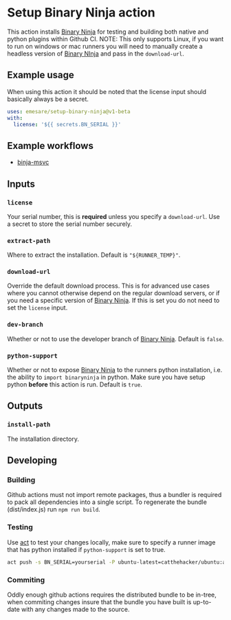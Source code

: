 # Setup Binary Ninja action

This action installs [Binary Ninja] for testing and building both native and python plugins within Github CI. NOTE: This only supports Linux, if you want to run on windows or mac runners you will need to manually create a headless version of [Binary NInja] and pass in the `download-url`.

## Example usage

When using this action it should be noted that the license input should basically always be a secret.

```yaml
uses: emesare/setup-binary-ninja@v1-beta
with:
  license: '${{ secrets.BN_SERIAL }}'
```

## Example workflows

- [binja-msvc](https://github.com/emesare/binja-msvc/actions/runs/5149259751/jobs/9272034289)

## Inputs

### `license`

Your serial number, this is **required** unless you specify a `download-url`. Use a secret to store the serial number securely.

### `extract-path`

Where to extract the installation. Default is `"${RUNNER_TEMP}"`.

### `download-url`

Override the default download process. This is for advanced use cases where you cannot otherwise depend on the regular download servers, or if you need a specific version of [Binary Ninja]. If this is set you do not need to set the `license` input.

### `dev-branch`

Whether or not to use the developer branch of [Binary Ninja]. Default is `false`.

### `python-support`

Whether or not to expose [Binary Ninja] to the runners python installation, i.e. the ability to `import binaryninja` in python. Make sure you have setup python **before** this action is run. Default is `true`.

## Outputs

### `install-path`

The installation directory.

## Developing

### Building

Github actions must not import remote packages, thus a bundler is required to pack all dependencies into a single script. To regenerate the bundle (dist/index.js) run `npm run build`.

### Testing

Use [act] to test your changes locally, make sure to specify a runner image that has python installed if `python-support` is set to true.

```bash
act push -s BN_SERIAL=yourserial -P ubuntu-latest=catthehacker/ubuntu:act-latest
```

### Commiting

Oddly enough github actions requires the distributed bundle to be in-tree, when commiting changes insure that the bundle you have built is up-to-date with any changes made to the source.

[Binary Ninja]: https://binary.ninja
[act]: https://github.com/nektos/act
